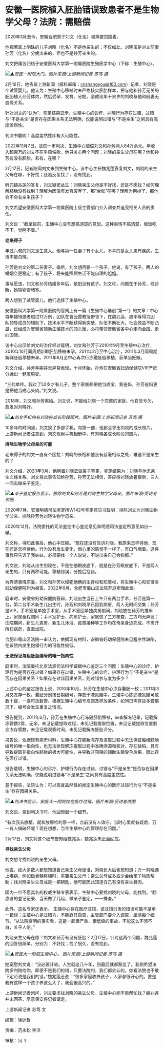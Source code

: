 # 安徽一医院植入胚胎错误致患者不是生物学父母？法院：需赔偿

2020年3月至今，安徽合肥男子刘文（化名）被痛苦包围着。

他视若掌上明珠的儿子刘晓（化名）不是他亲生的；不仅如此，刘晓虽是刘文前妻孙芳（化名）分娩出来的，但也不是孙芳亲生的。

刘文把痛苦归结于安徽医科大学第一附属医院生殖医学中心（下称：生殖中心）。

![](https://inews.gtimg.com/om_bt/OMuKi2_J1idm09xxQDHpB8v6SJfUwMAX30d2lucEX65VAAA/1000)_▲安医一附院大门。图片来源/上游新闻记者
苏笃 摄_

2月16日，他告诉上游新闻（报料邮箱：cnshangyou@163.com）记者，刘晓是个试管婴儿。他认为：生殖中心移植时未严格核实胚胎样本，把与他和孙芳无关的胚胎植入孙芳体内，然后受孕、发育、分娩，造成现年十来岁的刘晓与他和前妻无血缘关系。

针对刘文的“认为”，鉴定结果显示，生殖中心的诊疗、护理行为存在过错，过错与“不是亲生”是否存在因果关系无法明确，仅能说明过错与“不是亲生”之间具有高度盖然性。

判决书载明：高度盖然性即极大可能性。

2022年11月7日，法院一审判决，生殖中心赔偿刘文和孙芳两人64万余元。年收入超百万的刘文不在乎赔偿款，他只关心两个问题：刘晓的亲生父母在哪？他和孙芳有没有胚胎，若有，在哪？

2月17日，记者陪同刘文来到生殖中心。该中心主任魏兆莲答复刘文，刘晓的亲生父母在哪，不好找；胚胎反复找了，没有找到。

听完魏兆莲的答复，刘文疑窦丛生：刘晓亲生父母是不好找，还是不愿找？如何理解胚胎没有找到？理解为因没有发育废弃了，那“台账”在哪？理解为用掉了，那他会不会有亲生孩子？

刘文希望安徽医科大学第一附属医院上级主管部门介入调查并追究相关人员的责任。

刘文说：“截至目前，生殖中心没有想搞清楚的意思。这种事情不搞清楚，我饭吃不下，觉睡不着。”

**老来得子**

年过六旬的刘文是生意人。他与第一任妻子有个女儿，不幸的是女儿患有疾病，生活不能自理。

孙芳是刘文的第二任妻子。婚后，刘文想再要一个孩子。他说，有了孩子，两人的婚姻会更稳定；有了孩子，将来能照顾生活不能自理的姐姐。

事与愿违，刘文和孙芳结婚多年后，依旧没有孩子。刘文称，问题在于孙芳，经诊断，她输卵管堵塞。

两人想到了试管婴儿，他们选择了生殖中心。

安徽医科大学第一附属医院的官网上有一篇《生殖中心屡创“第一”》的文章：中心每年接待患者超过12万例，团队在曹云霞教授带领下，在魏兆莲、周平等得力团队领导成员的辅助下，技术水平不断获得新突破，队伍不断壮大，社会效益不断凸显，已经成为安徽省辅助生殖技术的领头雁，必将带领安徽省各中心走向全国、走向国际。

该中心出示给刘文的治疗经过载明，刘文和孙芳于2010年9月至生殖中心治疗，2010年10月同周期新鲜胚胎移植未孕。2011年2月至中心治疗，2011年3月同周期新鲜胚胎移植未孕。2011年6月至中心再次行冻融胚胎移植，获单胎妊娠。

刘文介绍，孙芳孕期并无异常表现。十月怀胎，孙芳在安徽省妇幼保健院VIP产房分娩出一健康男婴。

“三代单传。我过了50岁才有儿子，整个家族都把他当成宝，我爸妈，孙芳爸妈更是把他当成心头肉。”刘文说。

2018年，刘文和孙芳离婚。刘文说，不能给刘晓一个完整的家庭，他自觉亏欠，愈发对刘晓好。

![](https://inews.gtimg.com/om_bt/OJOEnuwe0wtZ4LuP_criVdPJXZyjHp6qL6HTKkySR1ilEAA/1000)_▲刘文手机内有刘晓各成长阶段照片。图片来源/上游新闻记者
苏笃 摄_

10多年的时间里，刘文换了多部手机，每换一部，他都会导出刘晓的成长照片。上游新闻记者注意到，刘文现用手机相册中，有刘晓各成长阶段的照片。

**排除生物学父母亲的可能**

老来得子的刘文一直有个困扰：刘晓的长相和他没有丝毫相似之处，难道不是亲生的？

刘文介绍，2020年3月，他瞒着刘晓去做亲子鉴定，鉴定结果为：刘晓与他无亲生血缘关系。刘文将此事告知给孙芳，孙芳无法相信，答应待刘晓放暑假后，三人一同去做亲子鉴定。

![](https://inews.gtimg.com/om_bt/OIFI30eFNXa2meHFu6_L6J6T9XonBw0sQIlCq2HA5ikgoAA/1000)_▲亲子鉴定报告显示，排除刘文和孙芳是刘晓生物学父母亲。图片来源/受访者供图_

2020年7月，安徽明德司法鉴定所W142号鉴定意见书载明：排除刘文为刘晓生物学父亲、排除孙芳为刘晓生物学母亲。

2020年12月，法院委托的司法鉴定中心鉴定意见和明德司法鉴定所意见如出一辙。

刘文称，得知此事后，他心中压抑。“现在还没有告诉刘晓。我原来怎样待他，现在还是怎样待他。行为没有发生变化，但心里的感觉不一样了，有口气堵着。这件事我只告诉了我妹妹，必须要找一个人说说，不说出来自己会抑郁。”

刘文说，刘晓从出生到现在，不是在他眼皮底下，就是在孙芳眼皮底下。不是两人亲生的，只有两种可能，移植错误，分娩后抱错。

为弄清事情原委，刘文和孙芳以侵犯他俩的生育权和知情权，将生殖中心和安徽省妇幼保健院列为被告。2022年6月，合肥市蜀山区法院开庭审理此案。

庭审时，安徽省妇幼保健院答辩，刘晓出生当日上午只有两台手术，孙芳是第一台，第二台手术新生儿出生时，孙芳和刘晓早已回到病房，两人无时间交集；孙芳是VIP，手术室是单独手术室，从手术室回单独病房期间，刘晓放在孙芳的推车上，家属全程陪同；手术室护士、病房护士、家属做了三方核查，三方均无异议；住院期间，新生儿查房、新生儿沐浴、疫苗接种等工作均在母亲身边完成，不离开所在病房，直至出院。

合肥市蜀山区法院一审认为，依据现有材料，安徽省妇幼保健院未见程序性缺陷，在该院内发生抱错行为的可能性极低。

**无法保证每组胚胎编号的唯一指向性**

庭审时，法院委托北京法源司法科学证据中心鉴定三个问题：生殖中心的诊疗、护理行为是否存在过错？如果存在过错，生殖中心的诊疗、护理行为与“不是亲生”是否存在因果关系？如果存在过错因果关系，则过错参与度为多少？

上述中心的鉴定报告上说，2010年10月，孙芳在生殖中心冻存囊胚一枚；2011年3月又冻存一枚。囊胚分别按日期编号，存放于液氮罐中。生殖中心陈述液氮罐可放数十提，一提可放数管。根据生殖中心编号规则及存放条件，如同日需存放多管情况下，编号会发生重复之情况。

报告提到，2011年6月，孙芳在生殖中心行冻融胚胎移植，审查解冻记录，记载解冻管数2管，无余，未见记载提取过程，未见记载提取位置，未见记载提取位置剩余冻存管数，未见记载观察时间，未见记载解冻胚胎评分。

报告说，依据现有病历材料，生殖中心在胚胎冻存及提取过程中无法保证每组胚胎编号的唯一指向性，也无法体现解冻提取过程中准确溯源和核对，存在缺陷，具有导致提取非指向性胚胎的极大可能性，并导致非预期的辅助生殖受孕后果，因此存在医疗过错。

报告载明，生殖中心的诊疗、护理行为存在过错，过错与“不是亲生”是否存在因果关系无法明确，仅能说明过错与“不是亲生”之间具有高度盖然性。

基于报告，法院认为：可以高度盖然性的推定生殖中心的医疗过错行为与“不是亲生”存在因果关系。

![](https://inews.gtimg.com/om_bt/OSJXfkhQDwrT-QuHyfW3hr_OHIRmzFgeE39tjGq6Z8U_sAA/1000)_▲判决书显示，安医大一附院存在医疗过错。图片来源/受访者供图_

刘文说，拿到判决书时，他回想起一个细节。

“有次我去放精，就和放尿检的尿一样，台前没有人值守。当时心里就有疑虑，万一有人搞破坏呢？现在想想，当年生殖中心的管理存在问题。”

2月17日，刘文将这个细节告知给魏兆莲，魏兆莲未正面回应。

**寻找亲生父母**

刘文想寻找刘晓的亲生父母。

他说，绝大多数人都想知道自己亲生父母是谁，刘晓长大后也想知道；万一刘晓遇上疾病，例如做骨髓移植时，需要亲生父母；亲生父母或多或少会给孩子物质帮助；找刘晓亲生父母或是一把钥匙，他可能因此知道自己有没有亲生骨肉。

国内一位不愿具名的权威生殖专家表示，生殖中心要找刘晓的父母，能找到。“翻患者的登记记录、当天做了几起，做亲子鉴定，一一排查。”

此外，这名专家还表示，
生殖中心存在医疗过错，该过错引发的错误可能不是单一错误；生殖中心是过错方，不能靠其自查，主管部门要介入调查，厘清每个细节。“从法院查明的事实看，这是一起很严重、很低级的事故，不能这么不清不白，关乎人伦。”

刘晓亲生父母在哪？刘文和孙芳有没有胚胎？2月17日，针对这两个问题，魏兆莲的回答很简单，分别为：不好找；找了很久，没有找到。

![](https://inews.gtimg.com/om_bt/O83hVE2Ajh2cPQHZuBu6BCs73tW3xG4VMsraUZLbd-yowAA/1000)_▲安医大一附院生殖中心。 图片来源/上游新闻记者 苏笃 摄_

她宽慰刘文说：“没必要计较。人生就这几十年，到最后就都豁达了。我倒希望法院多判赔给你，即便不是我们的错，只要法院判，我们都会认的。你看法院也不敢下定论说是我们的错。”魏兆莲还说：“很多家庭收养孩子，人家都很开心的。要是我有这样一个孩子养这么大了，我会很高兴的。”

上游新闻记者询问，刘文要求找刘晓的亲生父母，生殖中心能不能帮忙找？魏兆莲并未回答，示意保安将记者请走。

上游新闻记者 苏笃 文

编辑：徐远哲

责编：范永松 李洋

审核：冯飞

